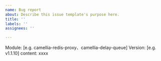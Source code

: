 ```yaml
---
name: Bug report
about: Describe this issue template's purpose here.
title: ''
labels: ''
assignees: ''

---
```


Module: [e.g. camellia-redis-proxy、camellia-delay-queue]
Version: [e.g. v1.1.10]
content: xxxx
